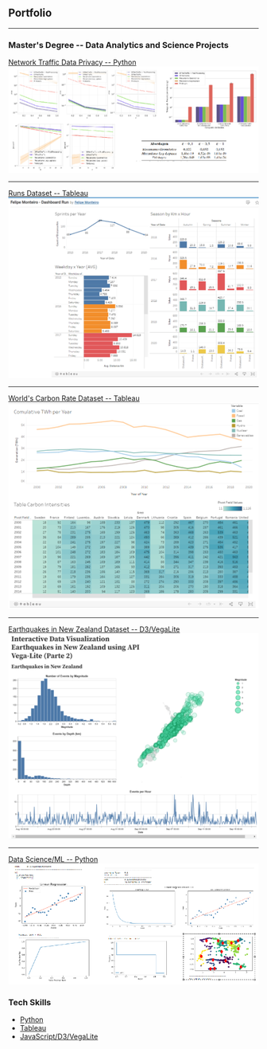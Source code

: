 ## Portfolio

---

### Master's Degree -- Data Analytics and Science Projects

[Network Traffic Data Privacy -- Python](https://github.com/felpsmonteiro/masters-degree-research/blob/main/graphics.py)
<img src="images/msc_project.png?raw=true"/>

---
[Runs Dataset -- Tableau](https://public.tableau.com/app/profile/felipe.monteiro/viz/FelipeMonteiro-DashboardRun/Dashboard1)
<img src="images/runs.png?raw=true"/>

---
[World's Carbon Rate Dataset -- Tableau](https://public.tableau.com/app/profile/felipe.monteiro/viz/FelipeMonteiro-DashboardFuels/Fuels)
<img src="images/carbon_rates.png?raw=true"/>

---
[Earthquakes in New Zealand Dataset -- D3/VegaLite](https://observablehq.com/d/b592144192fae7eb)
<img src="images/earthquakes_newZealand.png?raw=true"/>

---
[Data Science/ML -- Python](https://github.com/felpsmonteiro/machinelearning/)
<img src="images/DataScience.png?raw=true"/>

### Tech Skills

- [Python](https://github.com/felpsmonteiro/masters-degree-research)
- [Tableau](https://public.tableau.com/app/profile/felipe.monteiro/vizzes)
- [JavaScript/D3/VegaLite](https://observablehq.com/@felpsmonteiro)